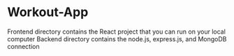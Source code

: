 # Workout-App

Frontend directory contains the React project that you can run on your local computer
Backend directory contains the node.js, express.js, and MongoDB connection
